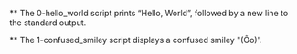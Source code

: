 ** The 0-hello_world script prints “Hello, World”, followed by a new line to the standard output.

** The 1-confused_smiley script displays a confused smiley "(Ôo)'.


